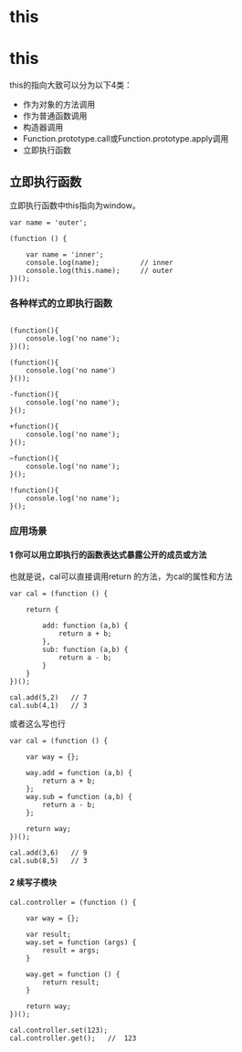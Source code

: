 # this


# this

this的指向大致可以分为以下4类：

+ 作为对象的方法调用
+ 作为普通函数调用
+ 构造器调用
+ Function.prototype.call或Function.prototype.apply调用
+ 立即执行函数


## 立即执行函数

立即执行函数中this指向为window。

```
var name = 'outer';

(function () {

    var name = 'inner';
    console.log(name);          // inner
    console.log(this.name);     // outer
})();

```

### 各种样式的立即执行函数

```

(function(){
    console.log('no name');
})();

(function(){
    console.log('no name')
}());

-function(){
    console.log('no name');
}();

+function(){
    console.log('no name');
}();

~function(){
    console.log('no name');
}();

!function(){
    console.log('no name');
}();

```

### 应用场景

#### 1 你可以用立即执行的函数表达式**暴露公开的成员或方法**

也就是说，cal可以直接调用return 的方法，为cal的属性和方法

```
var cal = (function () {

    return {

        add: function (a,b) {
            return a + b;
        },
        sub: function (a,b) {
            return a - b;
        }
    }
})();

cal.add(5,2)   // 7
cal.sub(4,1)   // 3

```
或者这么写也行

```
var cal = (function () {

    var way = {};

    way.add = function (a,b) {
        return a + b;
    };
    way.sub = function (a,b) {
        return a - b;
    };

    return way;
})();

cal.add(3,6)   // 9
cal.sub(8,5)   // 3

```

#### 2 续写子模块

```
cal.controller = (function () {

    var way = {};

    var result;
    way.set = function (args) {
        result = args;
    }

    way.get = function () {
        return result;
    }

    return way;
})();

cal.controller.set(123);
cal.controller.get();   //  123

```




